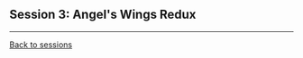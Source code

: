 ## Session 3: Angel's Wings Redux

---

[Back to sessions](https://github.com/elliottomlinson/rpcg/blob/master/docs/campaign/sessions/README.md)

